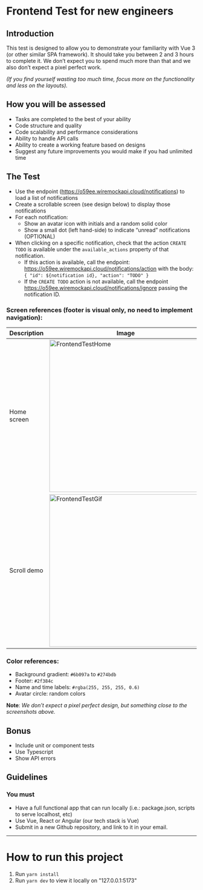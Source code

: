 # Frontend Test for new engineers
## Introduction
This test is designed to allow you to demonstrate your familiarity with Vue 3 (or other similar SPA framework). It should take you between 2 and 3 hours to complete it. We don’t expect you to spend much more than that and we also don’t expect a pixel perfect work.

*(If you find yourself wasting too much time, focus more on the functionality and less on the layouts).*
## How you will be assessed
- Tasks are completed to the best of your ability
- Code structure and quality
- Code scalability and performance considerations
- Ability to handle API calls
- Ability to create a working feature based on designs
- Suggest any future improvements you would make if you had unlimited time

## The Test
- Use the endpoint (https://o59ee.wiremockapi.cloud/notifications) to load a list of notifications
- Create a scrollable screen (see design below) to display those notifications
- For each notification:
    - Show an avatar icon with initials and a random solid color
    - Show a small dot (left hand-side) to indicate “unread” notifications (OPTIONAL)
- When clicking on a specific notification, check that the action `CREATE TODO` is available under the `available_actions` property of that notification.
    - If this action is available, call the endpoint: https://o59ee.wiremockapi.cloud/notifications/action with the body: `{ "id": ${notification id}, "action": "TODO" }`
    - If the `CREATE TODO` action is not available, call the endpoint https://o59ee.wiremockapi.cloud/notifications/ignore passing the notification ID.
### Screen references (footer is visual only, no need to implement navigation):
| Description | Image |
|-------------|-------|
| Home screen | <img width="403" alt="FrontendTestHome" src="https://github.com/asknicely/frontend-test-vue/assets/133603331/c755497b-e089-4da6-8666-8d9d2ede2694">|
| Scroll demo | <img width="403" alt="FrontendTestGif" src="https://github.com/asknicely/frontend-test-vue/assets/133603331/43228391-9e61-4278-a7c0-b8b51d482048">|


### Color references:
- Background gradient: `#6b097a` to `#274bdb`
- Footer: `#2f384c`
- Name and time labels: `#rgba(255, 255, 255, 0.6)`
- Avatar circle: random colors

**Note**: *We don’t expect a pixel perfect design, but something close to the screenshots above.*
## Bonus
- Include unit or component tests
- Use Typescript
- Show API errors
## Guidelines
### You must
- Have a full functional app that can run locally (i.e.: package.json, scripts to serve localhost, etc)
- Use Vue, React or Angular (our tech stack is Vue)
- Submit in a new Github repository, and link to it in your email.

---
# How to run this project
1. Run `yarn install`
2. Run `yarn dev` to view it locally on "127.0.0.1:5173"
